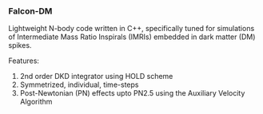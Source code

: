### Falcon-DM
Lightweight N-body code written in C++, specifically tuned for simulations of Intermediate Mass Ratio Inspirals (IMRIs) embedded in dark matter (DM) spikes.

Features:
1. 2nd order DKD integrator using HOLD scheme
2. Symmetrized, individual, time-steps
3. Post-Newtonian (PN) effects upto PN2.5 using the Auxiliary Velocity Algorithm



